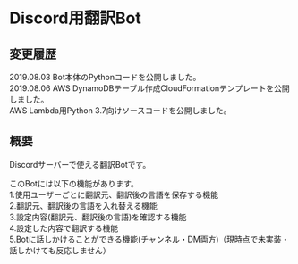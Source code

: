 # Discord用翻訳Bot

## 変更履歴
2019.08.03 Bot本体のPythonコードを公開しました。  
2019.08.06 AWS DynamoDBテーブル作成CloudFormationテンプレートを公開しました。  
           AWS Lambda用Python 3.7向けソースコードを公開しました。  
  
## 概要
Discordサーバーで使える翻訳Botです。  

このBotには以下の機能があります。  
1.使用ユーザーごとに翻訳元、翻訳後の言語を保存する機能  
2.翻訳元、翻訳後の言語を入れ替える機能  
3.設定内容(翻訳元、翻訳後の言語)を確認する機能  
4.設定した内容で翻訳する機能  
5.Botに話しかけることができる機能(チャンネル・DM両方)（現時点で未実装・話しかけても反応しません）  
